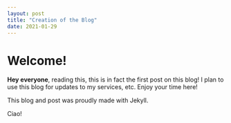 ```yaml
---
layout: post
title: "Creation of the Blog"
date: 2021-01-29
---
```


# Welcome!

**Hey everyone**, reading this, this is in fact the first post on this blog! I plan to use this blog for updates to my services, etc. Enjoy your time here!

This blog and post was proudly made with Jekyll.

Ciao!